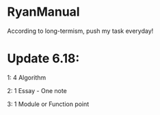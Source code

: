 # RyanManual

According to long-termism, push my task everyday!

# Update 6.18:

1: 4 Algorithm

2: 1 Essay - One note

3: 1 Module or Function point
